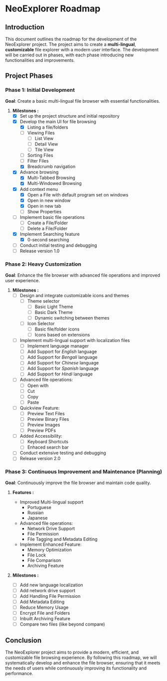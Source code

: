 # NeoExplorer Roadmap

## Introduction

This document outlines the roadmap for the development of the NeoExplorer project. The project aims to create a **multi-lingual**, **customizable** file explorer with a modern user interface. The development will be carried out in phases, with each phase introducing new functionalities and improvements.

## Project Phases

### Phase 1: Initial Development

**Goal**: Create a basic multi-lingual file browser with essential functionalities.

1. **Milestones :**
   - [x] Set up the project structure and initial repository
   - [x] Develop the main UI for file browsing
     - [x] Listing a file/folders
     - [ ] Viewing Files
       - [ ] List View
       - [ ] Detail View
       - [ ] Tile View
     - [ ] Sorting Files
     - [ ] Filter Files
     - [x] Breadcrumb navigation
   - [x] Advance browsing
     - [x] Multi-Tabbed Browsing
     - [x] Multi-Windowed Browsing
   - [x] Add context menu
       - [x] Open a File with default program set on windows
       - [x] Open in new window
       - [x] Open in new tab
       - [ ] Show Properties
   - [ ] Implement basic file operations
     - [ ] Create a File/Folder
     - [ ] Delete a File/Folder
   - [x] Implement Searching feature
     - [x] 0-second searching
   - [ ] Conduct initial testing and debugging
   - [ ] Release version 1.0

### Phase 2: Heavy Customization

**Goal**: Enhance the file browser with advanced file operations and improved user experience.

1. **Milestones :**
   - [ ] Design and integrate customizable icons and themes
     - [ ] Theme selector
       - [ ] Basic Light Theme
       - [ ] Basic Dark Theme
       - [ ] Dynamic switching between themes
     - [ ] Icon Selector
       - [ ] Basic file/folder icons
       - [ ] Icons based on extensions
   - [ ] Implement multi-lingual support with localization files
     - [ ] Implement language manager
     - [ ] Add Support for _English_ language
     - [ ] Add Support for _Bengali_ language
     - [ ] Add Support for _Chinese_ language
     - [ ] Add Support for _Spanish_ language
     - [ ] Add Support for _Hindi_ language
   - [ ] Advanced file operations:
     - [ ] Open with
     - [ ] Cut
     - [ ] Copy
     - [ ] Paste
   - [ ] Quickview Feature:
     - [ ] Preview Text Files
     - [ ] Preview Binary Files
     - [ ] Preview Images
     - [ ] Preview PDFs
   - [ ] Added Accessibility:
     - [ ] Keyboard Shortcuts
     - [ ] Enhaced search bar
   - [ ] Conduct extensive testing and debugging
   - [ ] Release version 2.0

### Phase 3: Continuous Improvement and Maintenance (Planning)

**Goal**: Continuously improve the file browser and maintain code quality.

1. **Features :**
   - Improved Multi-lingual support
     - Portuguese
     - Russian
     - Japanese
   - Advanced file operations:
     - Network Drive Support
     - File Permission
     - File Tagging and Metadata Editing
   - Implement Enhanced Feature:
     - Memory Optimization
     - File Lock
     - File Comparison
     - Archiving Feature

2. **Milestones :**
   - [ ] Add new language localization
   - [ ] Add network drive support
   - [ ] Add Handling File Permission
   - [ ] Add Metadata Editing
   - [ ] Reduce Memory Usage
   - [ ] Encrypt File and Folders
   - [ ] Inbuilt Archiving Feature
   - [ ] Compare two files (like beyond compare)

## Conclusion

The NeoExplorer project aims to provide a modern, efficient, and customizable file browsing experience. By following this roadmap, we will systematically develop and enhance the file browser, ensuring that it meets the needs of users while continuously improving its functionality and performance.
